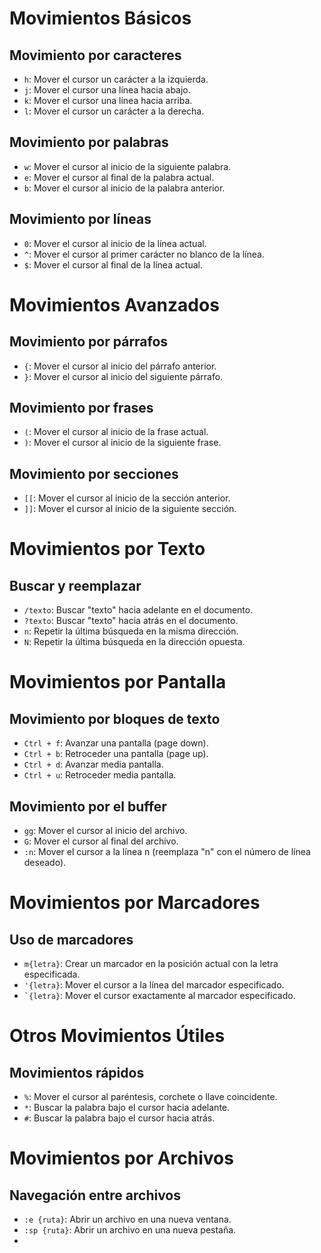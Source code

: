 # Movimientos Básicos

## Movimiento por caracteres
- `h`: Mover el cursor un carácter a la izquierda.
- `j`: Mover el cursor una línea hacia abajo.
- `k`: Mover el cursor una línea hacia arriba.
- `l`: Mover el cursor un carácter a la derecha.

## Movimiento por palabras
- `w`: Mover el cursor al inicio de la siguiente palabra.
- `e`: Mover el cursor al final de la palabra actual.
- `b`: Mover el cursor al inicio de la palabra anterior.

## Movimiento por líneas
- `0`: Mover el cursor al inicio de la línea actual.
- `^`: Mover el cursor al primer carácter no blanco de la línea.
- `$`: Mover el cursor al final de la línea actual.

# Movimientos Avanzados

## Movimiento por párrafos
- `{`: Mover el cursor al inicio del párrafo anterior.
- `}`: Mover el cursor al inicio del siguiente párrafo.

## Movimiento por frases
- `(`: Mover el cursor al inicio de la frase actual.
- `)`: Mover el cursor al inicio de la siguiente frase.

## Movimiento por secciones
- `[[`: Mover el cursor al inicio de la sección anterior.
- `]]`: Mover el cursor al inicio de la siguiente sección.

# Movimientos por Texto

## Buscar y reemplazar
- `/texto`: Buscar "texto" hacia adelante en el documento.
- `?texto`: Buscar "texto" hacia atrás en el documento.
- `n`: Repetir la última búsqueda en la misma dirección.
- `N`: Repetir la última búsqueda en la dirección opuesta.

# Movimientos por Pantalla

## Movimiento por bloques de texto
- `Ctrl + f`: Avanzar una pantalla (page down).
- `Ctrl + b`: Retroceder una pantalla (page up).
- `Ctrl + d`: Avanzar media pantalla.
- `Ctrl + u`: Retroceder media pantalla.

## Movimiento por el buffer
- `gg`: Mover el cursor al inicio del archivo.
- `G`: Mover el cursor al final del archivo.
- `:n`: Mover el cursor a la línea n (reemplaza "n" con el número de línea deseado).

# Movimientos por Marcadores

## Uso de marcadores
- `m{letra}`: Crear un marcador en la posición actual con la letra especificada.
- `'{letra}`: Mover el cursor a la línea del marcador especificado.
- `` `{letra} ``: Mover el cursor exactamente al marcador especificado.

# Otros Movimientos Útiles

## Movimientos rápidos
- `%`: Mover el cursor al paréntesis, corchete o llave coincidente.
- `*`: Buscar la palabra bajo el cursor hacia adelante.
- `#`: Buscar la palabra bajo el cursor hacia atrás.


# Movimientos por Archivos

## Navegación entre archivos
- `:e {ruta}`: Abrir un archivo en una nueva ventana.
- `:sp {ruta}`: Abrir un archivo en una nueva pestaña.
- 